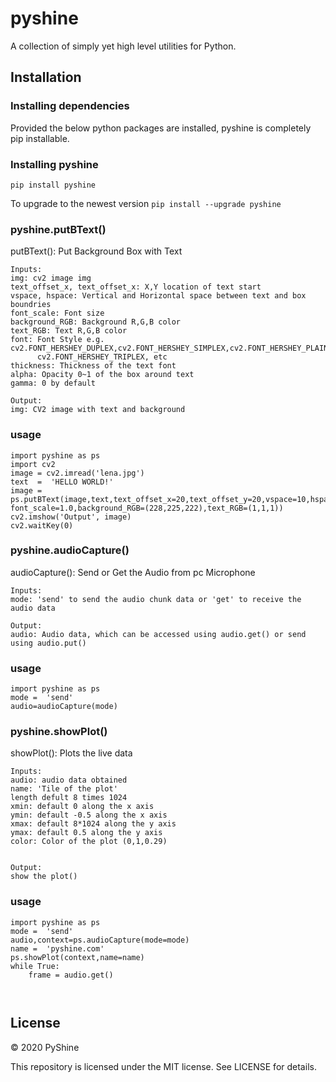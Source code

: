 # pyshine
A collection of simply yet high level utilities for Python.

## Installation

### Installing dependencies

Provided the below python packages are installed, pyshine is completely pip installable.



### Installing pyshine

`pip install pyshine`

To upgrade to the newest version
`pip install --upgrade pyshine`


### pyshine.putBText()
putBText(): Put Background Box with Text
```
Inputs:
img: cv2 image img
text_offset_x, text_offset_x: X,Y location of text start
vspace, hspace: Vertical and Horizontal space between text and box boundries
font_scale: Font size
background_RGB: Background R,G,B color
text_RGB: Text R,G,B color
font: Font Style e.g. cv2.FONT_HERSHEY_DUPLEX,cv2.FONT_HERSHEY_SIMPLEX,cv2.FONT_HERSHEY_PLAIN,cv2.FONT_HERSHEY_COMPLEX
      cv2.FONT_HERSHEY_TRIPLEX, etc
thickness: Thickness of the text font
alpha: Opacity 0~1 of the box around text
gamma: 0 by default

Output:
img: CV2 image with text and background
```
### usage
```python3
import pyshine as ps
import cv2
image = cv2.imread('lena.jpg')
text  =  'HELLO WORLD!'
image =  ps.putBText(image,text,text_offset_x=20,text_offset_y=20,vspace=10,hspace=10, font_scale=1.0,background_RGB=(228,225,222),text_RGB=(1,1,1))
cv2.imshow('Output', image)
cv2.waitKey(0)
```



### pyshine.audioCapture()
audioCapture(): Send or Get the Audio from pc Microphone
```
Inputs:
mode: 'send' to send the audio chunk data or 'get' to receive the audio data

Output:
audio: Audio data, which can be accessed using audio.get() or send using audio.put()
```
### usage
```python3
import pyshine as ps
mode =  'send'
audio=audioCapture(mode)

```

### pyshine.showPlot()
showPlot(): Plots the live data 
```
Inputs:
audio: audio data obtained 
name: 'Tile of the plot'
length defult 8 times 1024
xmin: default 0 along the x axis
ymin: default -0.5 along the x axis
xmax: default 8*1024 along the y axis
ymax: default 0.5 along the y axis
color: Color of the plot (0,1,0.29)


Output:
show the plot()
```
### usage
```python3
import pyshine as ps
mode =  'send'
audio,context=ps.audioCapture(mode=mode)
name =  'pyshine.com'
ps.showPlot(context,name=name)
while True:
	frame = audio.get()



```













## License

© 2020 PyShine

This repository is licensed under the MIT license. See LICENSE for details.
